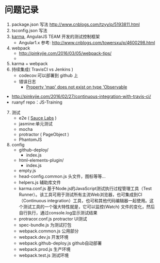 # 问题记录
1. package.json 写法 http://www.cnblogs.com/tzyy/p/5193811.html
2. tsconfig.json 写法
3. [karma](http://karma-runner.github.io/1.0/index.html), AngularJS TEAM 开发的测试控制框架
   - Angular1.x 参考: http://www.cnblogs.com/towersxu/p/4600298.html
4. webpack
   - http://pinkyjie.com/2016/03/05/webpack-tips/
   -
5. karma + webpack
6. 持续集成( TravisCI vs Jenkins )
   - codecov:可以部署到 github 上
   - 错误日志
     + [Property 'map' does not exist on type 'Observable<Response>](http://stackoverflow.com/questions/37208801/property-map-does-not-exist-on-type-observableresponse)
 - http://pinkyjie.com/2016/02/27/continuous-integration-with-travis-ci/
 - ruanyf repo：JS-Training
 7. 测试
    - e2e ( [Sauce Labs](https://saucelabs.com/) )
    - jasmine:单元测试
    - mocha
    - protractor ( PageObject )
    - PhantomJS
8. config
   - github-deploy/
     + index.js
   - html-elements-plugin/
     + index.js
   - empty.js
   - head-config.common.js
     头文件，图标等等...
   - helpers.js
     辅助库文件
   - karma.conf.js
     基于Node.js的JavaScript测试执行过程管理工具（Test   Runner）。该工具可用于测试所有主流Web浏览器，也可集成到CI（Continuous   integration）工具，也可和其他代码编辑器一起使用。这个测试工具的一个强大特性就是，它可以监控(Watch)  文件的变化，然后自行执行，通过console.log显示测试结果
   - protracor.conf.js
     protractor UI测试
   - spec-bundle.js
     为测试打包
   - webpack.common.js
     公用部分
   - webpack.dev.js
     开发环境
   - webpack.github-deploy.js
     github自动部署
   - webpack.prod.js
     生产环境
   - webpack.test.js
     测试环境
